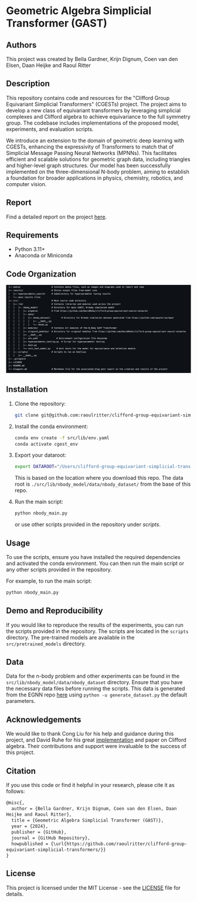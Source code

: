 # Geometric Algebra Simplicial Transformer (GAST)

## Authors
This project was created by Bella Gardner, Krijn Dignum, Coen van den Elsen, Daan Heijke and Raoul Ritter

## Description
This repository contains code and resources for the "Clifford Group Equivariant Simplicial Transformers" (CGESTs) project. The project aims to develop a new class of equivariant transformers by leveraging simplicial complexes and Clifford algebra to achieve equivariance to the full symmetry group. The codebase includes implementations of the proposed model, experiments, and evaluation scripts.

We introduce an extension to the domain of geometric deep learning with CGESTs, enhancing the expressivity of Transformers to match that of Simplicial Message Passing Neural Networks (MPNNs). This facilitates efficient and scalable solutions for geometric graph data, including triangles and higher-level graph structures. Our model has been successfully implemented on the three-dimensional N-body problem, aiming to establish a foundation for broader applications in physics, chemistry, robotics, and computer vision. 

[//]: # (## Performance)

## Report
Find a detailed report on the project [here](/blogpost.md).

## Requirements
- Python 3.11+
- Anaconda or Miniconda
   
## Code Organization
![Project Structure](media/fin_structure.png)

## Installation
1. Clone the repository:
   ```bash
   git clone git@github.com:raoulritter/clifford-group-equivariant-simplicial-transformers.git 
   ```
2. Install the conda environment:
   ```bash
   conda env create -f src/lib/env.yaml
   conda activate cgest_env
   ```

3. Export your dataroot:
   ```bash
   export DATAROOT="/Users/clifford-group-equivariant-simplicial-transformers/src/lib/nbody_model/data/nbody_dataset/"
   ```
   This is based on the location where you download this repo. The data root is
   `./src/lib/nbody_model/data/nbody_dataset/` from the base of this repo. 

3. Run the main script:
   ```bash
   python nbody_main.py
   ```
   or use other scripts provided in the repository under *scripts*.


## Usage
To use the scripts, ensure you have installed the required dependencies and activated the conda environment. You can then run the main script or any other scripts provided in the repository.

For example, to run the main script:
```bash
python nbody_main.py
```
## Demo and Reproducibility
If you would like to reproduce the results of the experiments, you can run the scripts provided in the repository. The scripts are located in the `scripts` directory.
The pre-trained models are available in the `src/pretrained_models` directory.

## Data
Data for the n-body problem and other experiments can be found in the `src/lib/nbody_model/data/nbody_dataset` directory. 
Ensure that you have the necessary data files before running the scripts.
This data is generated from the EGNN repo [here](https://github.com/vgsatorras/egnn) using `python -u generate_dataset.py` the default parameters.

[//]: # (## References)

[//]: # (% TODO Fill in)
## Acknowledgements
We would like to thank Cong Liu for his help and guidance during this project, and David Ruhe for his great [implementation](https://github.com/DavidRuhe/clifford-group-equivariant-neural-networks) and paper on Clifford algebra. Their contributions and support were invaluable to the success of this project.

## Citation
If you use this code or find it helpful in your research, please cite it as follows:
```
@misc{,
  author = {Bella Gardner, Krijn Dignum, Coen van den Elsen, Daan Heijke and Raoul Ritter},
  title = {Geometric Algebra Simplicial Transformer (GAST)},
  year = {2024},
  publisher = {GitHub},
  journal = {GitHub Repository},
  howpublished = {\url{https://github.com/raoulritter/clifford-group-equivariant-simplicial-transformers/}}
}
```

## License
This project is licensed under the MIT License - see the [LICENSE](LICENSE) file for details.
```


